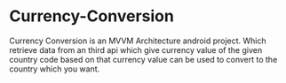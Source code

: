 # Currency-Conversion

Currency Conversion is an MVVM Architecture android project. 
Which retrieve data from an third api which give currency value of the given country code based on that
currency value can be used to convert to the country which you want.
